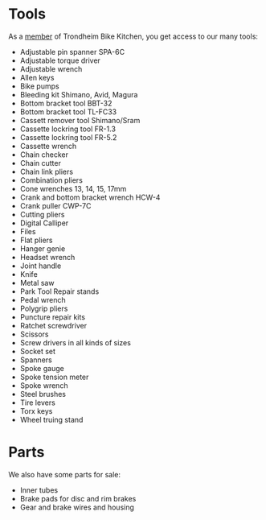 # Tools

As a <a href="/membership">member</a> of Trondheim Bike Kitchen, you get access to our many tools:

* Adjustable pin spanner SPA-6C
* Adjustable torque driver
* Adjustable wrench
* Allen keys
* Bike pumps
* Bleeding kit Shimano, Avid, Magura
* Bottom bracket tool BBT-32
* Bottom bracket tool TL-FC33
* Cassett remover tool Shimano/Sram
* Cassette lockring tool FR-1.3
* Cassette lockring tool FR-5.2
* Cassette wrench
* Chain checker
* Chain cutter
* Chain link pliers
* Combination pliers
* Cone wrenches 13, 14, 15, 17mm 
* Crank and bottom bracket wrench HCW-4
* Crank puller CWP-7C
* Cutting pliers
* Digital Calliper
* Files
* Flat pliers
* Hanger genie
* Headset wrench
* Joint handle
* Knife
* Metal saw
* Park Tool Repair stands
* Pedal wrench
* Polygrip pliers
* Puncture repair kits
* Ratchet screwdriver
* Scissors
* Screw drivers in all kinds of sizes
* Socket set 
* Spanners
* Spoke gauge
* Spoke tension meter
* Spoke wrench
* Steel brushes
* Tire levers
* Torx keys
* Wheel truing stand

# Parts

We also have some parts for sale:

* Inner tubes
* Brake pads for disc and rim brakes
* Gear and brake wires and housing